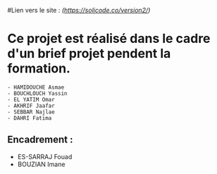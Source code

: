 #Lien vers le site : *(https://solicode.co/version2/)*
# Ce projet est réalisé dans le cadre d'un brief projet pendent la formation.

	- HAMIDOUCHE Asmae
	- BOUCHLOUCH Yassin
	- EL YATIM Omar
	- AKHRIF Jaafar
	- SEBBAR Najlae
	- DAHRI Fatima

## Encadrement :

- ES-SARRAJ Fouad
- BOUZIAN Imane